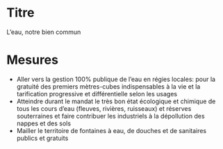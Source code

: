 # Titre

L’eau, notre bien commun

# Mesures

* Aller vers la gestion 100% publique de l’eau en régies locales: pour la gratuité des premiers mètres-cubes indispensables à la vie et la tarification progressive et différentielle selon les usages
* Atteindre durant le mandat le très bon état écologique et chimique de tous les cours d’eau (fleuves, rivières, ruisseaux) et réserves souterraines et faire contribuer les industriels à la dépollution des nappes et des sols
* Mailler le territoire de fontaines à eau, de douches et de sanitaires publics et gratuits